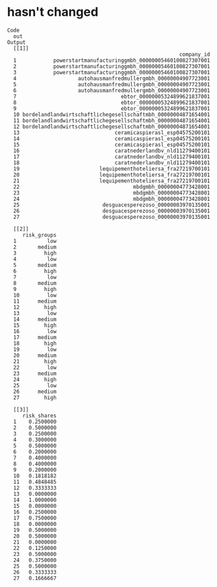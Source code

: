# hasn't changed

    Code
      out
    Output
      [[1]]
                                                            company_id
      1            powerstartmanufacturinggmbh_00000005460100827307001
      2            powerstartmanufacturinggmbh_00000005460100827307001
      3            powerstartmanufacturinggmbh_00000005460100827307001
      4                    autohausmanfredmullergmbh_00000004907723001
      5                    autohausmanfredmullergmbh_00000004907723001
      6                    autohausmanfredmullergmbh_00000004907723001
      7                                  ebtor_00000005324899621837001
      8                                  ebtor_00000005324899621837001
      9                                  ebtor_00000005324899621837001
      10 bordelandlandwirtschaftlichegesellschaftmbh_00000004871654001
      11 bordelandlandwirtschaftlichegesellschaftmbh_00000004871654001
      12 bordelandlandwirtschaftlichegesellschaftmbh_00000004871654001
      13                               ceramicaspierasl_esp04575200101
      14                               ceramicaspierasl_esp04575200101
      15                               ceramicaspierasl_esp04575200101
      16                               caratnederlandbv_nld11279400101
      17                               caratnederlandbv_nld11279400101
      18                               caratnederlandbv_nld11279400101
      19                          lequipementhoteliersa_fra27219700101
      20                          lequipementhoteliersa_fra27219700101
      21                          lequipementhoteliersa_fra27219700101
      22                                     mbdgmbh_00000004773428001
      23                                     mbdgmbh_00000004773428001
      24                                     mbdgmbh_00000004773428001
      25                           desguacesperezoso_00000003970135001
      26                           desguacesperezoso_00000003970135001
      27                           desguacesperezoso_00000003970135001
      
      [[2]]
         risk_groups
      1          low
      2       medium
      3         high
      4          low
      5       medium
      6         high
      7          low
      8       medium
      9         high
      10         low
      11      medium
      12        high
      13         low
      14      medium
      15        high
      16         low
      17      medium
      18        high
      19         low
      20      medium
      21        high
      22         low
      23      medium
      24        high
      25         low
      26      medium
      27        high
      
      [[3]]
         risk_shares
      1    0.2500000
      2    0.5000000
      3    0.2500000
      4    0.3000000
      5    0.5000000
      6    0.2000000
      7    0.4000000
      8    0.4000000
      9    0.2000000
      10   0.1818182
      11   0.4848485
      12   0.3333333
      13   0.0000000
      14   1.0000000
      15   0.0000000
      16   0.2500000
      17   0.7500000
      18   0.0000000
      19   0.5000000
      20   0.5000000
      21   0.0000000
      22   0.1250000
      23   0.5000000
      24   0.3750000
      25   0.5000000
      26   0.3333333
      27   0.1666667
      

